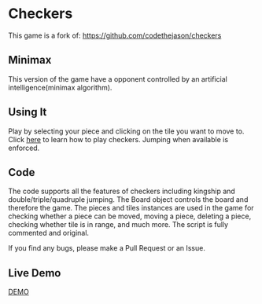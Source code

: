 # Checkers

This game is a fork of: https://github.com/codethejason/checkers
## Minimax
This version of the game have a opponent controlled by an artificial intelligence(minimax algorithm).

## Using It
Play by selecting your piece and clicking on the tile you want to move to. Click [here](http://www.itsyourturn.com/t_helptopic2030.html) to learn how to play checkers. Jumping when available is enforced.

## Code
The code supports all the features of checkers including kingship and double/triple/quadruple jumping. The Board object controls the board and therefore the game. The pieces and tiles instances are used in the game for checking whether a piece can be moved, moving a piece, deleting a piece, checking whether tile is in range, and much more. The script is fully commented and original.

If you find any bugs, please make a Pull Request or an Issue.


## Live Demo
[DEMO](https://rafaelcdacunha.com.br/static/checkers/index.html)